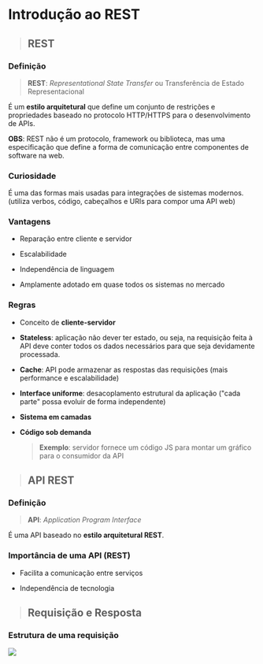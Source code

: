 # Introdução ao REST

> ## **REST**

### **Definição**

> **REST**: *Representational State Transfer* ou Transferência de Estado Representacional

É um **estilo arquitetural** que define um conjunto de restrições e propriedades baseado no protocolo HTTP/HTTPS para o desenvolvimento de APIs.

**OBS**: REST não é um protocolo, framework ou biblioteca, mas uma especificação que define a forma de comunicação entre componentes de software na web.

### **Curiosidade**

É uma das formas mais usadas para integrações de sistemas modernos. (utiliza verbos, código, cabeçalhos e URIs para compor uma API web)

### **Vantagens**

* Reparação entre cliente e servidor

* Escalabilidade 

* Independência de linguagem 

* Amplamente adotado em quase todos os sistemas no mercado

### **Regras**

* Conceito de **cliente-servidor**

* **Stateless**: aplicação não dever ter estado, ou seja, na requisição feita à API deve conter todos os dados necessários para que seja devidamente processada.

* **Cache**: API pode armazenar as respostas das requisições  (mais performance e escalabilidade)

* **Interface uniforme**: desacoplamento estrutural da aplicação ("cada parte" possa evoluir de forma independente)

* **Sistema em camadas**

* **Código sob demanda** 

  > **Exemplo**: servidor fornece um código JS para montar um gráfico para o consumidor da API

> ## **API REST**

### **Definição**

> **API**: *Application Program Interface*

É uma API baseado no **estilo arquitetural REST**.

### **Importância de uma API (REST)**

* Facilita a comunicação entre serviços

* Independência de tecnologia

> ## **Requisição e Resposta**

### **Estrutura de uma requisição**

![](representacao-estrutura-requisicao.png)